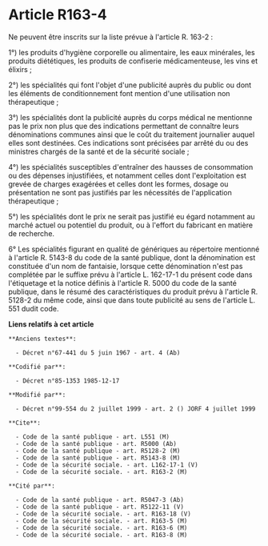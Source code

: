 # Article R163-4

Ne peuvent être inscrits sur la liste prévue à l'article R. 163-2 : 

1°) les produits d'hygiène corporelle ou alimentaire, les eaux minérales, les produits diététiques, les produits de
confiserie médicamenteuse, les vins et élixirs ; 

2°) les spécialités qui font l'objet d'une publicité auprès du public ou dont les éléments de conditionnement font mention
d'une utilisation non thérapeutique ; 

3°) les spécialités dont la publicité auprès du corps médical ne mentionne pas le prix non plus que des indications
permettant de connaître leurs dénominations communes ainsi que le coût du traitement journalier auquel elles sont destinées.
Ces indications sont précisées par arrêté du ou des ministres chargés de la santé et de la sécurité sociale ; 

4°) les spécialités susceptibles d'entraîner des hausses de consommation ou des dépenses injustifiées, et notamment celles
dont l'exploitation est grevée de charges exagérées et celles dont les formes, dosage ou présentation ne sont pas justifiés
par les nécessités de l'application thérapeutique ; 

5°) les spécialités dont le prix ne serait pas justifié eu égard notamment au marché actuel ou potentiel du produit, ou à
l'effort du fabricant en matière de recherche.

6° Les spécialités figurant en qualité de génériques au répertoire mentionné à l'article R. 5143-8 du code de la santé
publique, dont la dénomination est constituée d'un nom de fantaisie, lorsque cette dénomination n'est pas complétée par le
suffixe prévu à l'article L. 162-17-1 du présent code dans l'étiquetage et la notice définis à l'article R. 5000 du code de
la santé publique, dans le résumé des caractéristiques du produit prévu à l'article R. 5128-2 du même code, ainsi que dans
toute publicité au sens de l'article L. 551 dudit code.

**Liens relatifs à cet article**

	**Anciens textes**:

	  - Décret n°67-441 du 5 juin 1967 - art. 4 (Ab)

	**Codifié par**:

	  - Décret n°85-1353 1985-12-17

	**Modifié par**:

	  - Décret n°99-554 du 2 juillet 1999 - art. 2 () JORF 4 juillet 1999

	**Cite**:

	  - Code de la santé publique - art. L551 (M)
	  - Code de la santé publique - art. R5000 (Ab)
	  - Code de la santé publique - art. R5128-2 (M)
	  - Code de la santé publique - art. R5143-8 (M)
	  - Code de la sécurité sociale. - art. L162-17-1 (V)
	  - Code de la sécurité sociale. - art. R163-2 (M)

	**Cité par**:

	  - Code de la santé publique - art. R5047-3 (Ab)
	  - Code de la santé publique - art. R5122-11 (V)
	  - Code de la sécurité sociale. - art. R163-18 (V)
	  - Code de la sécurité sociale. - art. R163-5 (M)
	  - Code de la sécurité sociale. - art. R163-6 (M)
	  - Code de la sécurité sociale. - art. R163-8 (M)

